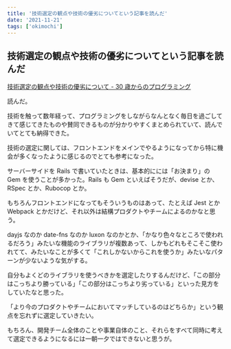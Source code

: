 ```yaml
---
title: '技術選定の観点や技術の優劣についてという記事を読んだ'
date: '2021-11-21'
tags: ['okimochi']
---
```


## 技術選定の観点や技術の優劣についてという記事を読んだ

[技術選定の観点や技術の優劣について \- 30 歳からのプログラミング](https://numb86-tech.hatenablog.com/entry/2021/11/20/213039)

読んだ。

技術を触って数年経って、プログラミングをしながらなんとなく毎日を過ごしてきて感じてきたものや賛同できるものが分かりやすくまとめられていて、読んでいてとても納得できた。

技術の選定に関しては、フロントエンドをメインでやるようになってから特に機会が多くなったように感じるのでとても参考になった。

サーバーサイドを Rails で書いていたときは、基本的にには「お決まり」の Gem を使うことが多かった。Rails も Gem といえばそうだが、devise とか、RSpec とか、Rubocop とか。

もちろんフロントエンドになってもそういうものはあって、たとえば Jest とか Webpack とかだけど、それ以外は結構プロダクトやチームによるのかなと思う。

dayjs なのか date-fns なのか luxon なのかとか、「かなり色々なところで使われるだろう」みたいな機能のライブラリが複数あって、しかもどれもそこそこ使われてて、みたいなことが多くて「これしかないからこれを使うか」みたいなパターンが少ないような気がする。

自分もよくどのライブラリを使うべきかを選定したりするんだけど、「この部分はこっちより勝っている」「この部分はこっちより劣っている」といった見方をしていたなと思った。

「より今のプロダクトやチームにおいてマッチしているのはどちらか」という観点を忘れずに選定していきたい。

もちろん、開発チーム全体のことや事業自体のこと、それらをすべて同時に考えて選定できるようになるには一朝一夕ではできないと思うが。
